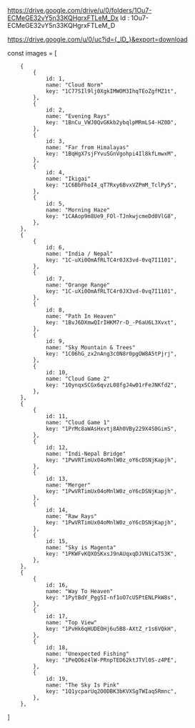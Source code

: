 https://drive.google.com/drive/u/0/folders/1Ou7-ECMeGE32vY5n33KQHgrxFTLeM_Dx
Id : 1Ou7-ECMeGE32vY5n33KQHgrxFTLeM_D

https://drive.google.com/u/0/uc?id={_ID_}&export=download


const images = [

        {
            {
                id: 1,
                name: "Cloud Norm"
                key: "1C77SIl9lj0XgkIMWOM3IhqTEoZgfMZ1t",
            },
            {
                id: 2,
                name: "Evening Rays"
                key: "1BnCu_VWJ0QvGKkb2ybqlpMRmLS4-HZ0D",
            },
            {
                id: 3,
                name: "Far from Himalayas"
                key: "1BqHgX7sjFYvuSGnVgohpi4Il8kfLmwxM",
            },
            {
                id: 4,
                name: "Ikigai"
                key: "1C6BbFhoI4_qT7Rxy6BvxVZPmM_TclPy5",
            },
            {
                id: 5,
                name: "Morning Haze"
                key: "1CAAop9m8Ue9_FOl-TJnkwjcmeDd0VlG8",
            },
        },
        {
            {
                id: 6,
                name: "India / Nepal"
                key: "1C-uXi0OmAfRLTC4r0JX3vd-0vq7I1101",
            },
            {
                id: 7,
                name: "Orange Range"
                key: "1C-uXi0OmAfRLTC4r0JX3vd-0vq7I1101",
            },
            {
                id: 8,
                name: "Path In Heaven"
                key: "1BvJ6DXmwQIrIHKM7r-D_-P6aU6L3Xvxt",
            },
            {
                id: 9,
                name: "Sky Mountain & Trees"
                key: "1C06hG_zx2nAng3c0N8r0pgOW8A5tPjrj",
            },
            {
                id: 10,
                name: "Cloud Game 2"
                key: "1OynqxSCGx6qvzL08fgJ4w01rFeJNKfd2",
            },
        },
        {
            {
                id: 11,
                name: "Cloud Game 1"
                key: "1PrMc8aWAsHxvtj8Ah0VBy229X4S0GimS",
            },
            {
                id: 12,
                name: "Indi-Nepal Bridge"
                key: "1PwVRTimUx04oMnlW0z_oY6cDSNjKapjh",
            },
            {
                id: 13,
                name: "Merger"
                key: "1PwVRTimUx04oMnlW0z_oY6cDSNjKapjh",
            },
            {
                id: 14,
                name: "Raw Rays"
                key: "1PwVRTimUx04oMnlW0z_oY6cDSNjKapjh",
            },
            {
                id: 15,
                name: "Sky is Magenta"
                key: "1PKWFvKQXOSKxsJ9nAUqxqDJVNiCaT53K",
            },
        },
        {
            {
                id: 16,
                name: "Way To Heaven"
                key: "1PytBdY_Pgg5I-nf1oO7cU5PtENLPkW8s",
            },
            {
                id: 17,
                name: "Top View"
                key: "1PvHk6qHUDEOHj6u5B8-AXtZ_r1s6VQkH",
            },
            {
                id: 18,
                name: "Unexpected Fishing"
                key: "1PeQO6z4lW-PRnpTED62ktJTVl0S-z4PE",
            },
            {
                id: 19,
                name: "The Sky Is Pink"
                key: "1Q1ycparUq2O0DBK3bKVXSgTWIaq5Rmnc",
            },
        },

]
